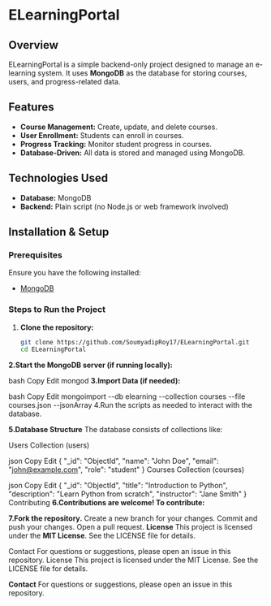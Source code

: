 # ELearningPortal

## Overview

ELearningPortal is a simple backend-only project designed to manage an e-learning system. It uses **MongoDB** as the database for storing courses, users, and progress-related data.

## Features

- **Course Management:** Create, update, and delete courses.
- **User Enrollment:** Students can enroll in courses.
- **Progress Tracking:** Monitor student progress in courses.
- **Database-Driven:** All data is stored and managed using MongoDB.

## Technologies Used

- **Database:** MongoDB
- **Backend:** Plain script (no Node.js or web framework involved)

## Installation & Setup

### Prerequisites

Ensure you have the following installed:

- [MongoDB](https://www.mongodb.com/)

### Steps to Run the Project

1. **Clone the repository:**
   ```bash
   git clone https://github.com/SoumyadipRoy17/ELearningPortal.git
   cd ELearningPortal
**2.Start the MongoDB server (if running locally):**

bash
Copy
Edit
mongod
**3.Import Data (if needed):**

bash
Copy
Edit
mongoimport --db elearning --collection courses --file courses.json --jsonArray
4.Run the scripts as needed to interact with the database.

**5.Database Structure**
The database consists of collections like:

Users Collection (users)

json
Copy
Edit
{
  "_id": "ObjectId",
  "name": "John Doe",
  "email": "john@example.com",
  "role": "student"
}
Courses Collection (courses)

json
Copy
Edit
{
  "_id": "ObjectId",
  "title": "Introduction to Python",
  "description": "Learn Python from scratch",
  "instructor": "Jane Smith"
}
Contributing
**6.Contributions are welcome! To contribute:**

**7.Fork the repository.**
Create a new branch for your changes.
Commit and push your changes.
Open a pull request.
**License**
This project is licensed under the **MIT License**. See the LICENSE file for details.

Contact
For questions or suggestions, please open an issue in this repository.
License
This project is licensed under the MIT License. See the LICENSE file for details.

**Contact**
For questions or suggestions, please open an issue in this repository.


